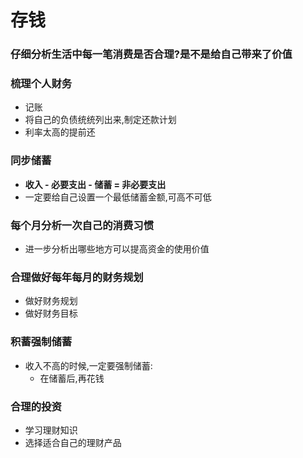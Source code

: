 # 存钱
### 仔细分析生活中每一笔消费是否合理?是不是给自己带来了价值
### 梳理个人财务
- 记账
- 将自己的负债统统列出来,制定还款计划
- 利率太高的提前还
### 同步储蓄
- **收入 - 必要支出 - 储蓄 = 非必要支出**
- 一定要给自己设置一个最低储蓄金额,可高不可低
### 每个月分析一次自己的消费习惯
- 进一步分析出哪些地方可以提高资金的使用价值
### 合理做好每年每月的财务规划
- 做好财务规划
- 做好财务目标
### 积蓄强制储蓄
- 收入不高的时候,一定要强制储蓄:
  - 在储蓄后,再花钱
### 合理的投资
  - 学习理财知识
  - 选择适合自己的理财产品


